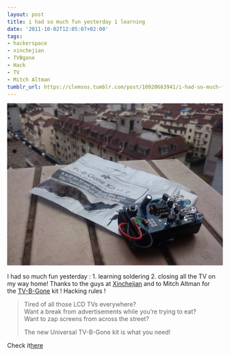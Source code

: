```yaml
---
layout: post
title: i had so much fun yesterday 1 learning
date: '2011-10-02T12:05:07+02:00'
tags:
- hackerspace
- xinchejian
- TVBgone
- Hack
- TV
- Mitch Altman
tumblr_url: https://clemsos.tumblr.com/post/10920663941/i-had-so-much-fun-yesterday-1-learning
---
```

 ![](/img/tumblr/tumblr_lsf7ckMrXI1qz8xe5o1_1280.jpg)  

I had so much fun&nbsp;yesterday : 1. learning soldering 2.&nbsp;closing all the TV on my way home! Thanks to the guys at [Xinchejian](http://xinchejian.com) and to Mitch Altman for the&nbsp;[TV-B-Gone](http://www.ladyada.net/make/tvbgone/)&nbsp;kit ! Hacking rules !

> Tired of all those LCD TVs everywhere?&nbsp;  
> Want a break from advertisements while you’re trying to eat?&nbsp;  
> Want to zap screens from across the street?
> 
> The new Universal TV-B-Gone kit is what you need!

Check it[here](http://www.tvbgone.com/cfe_tvbg_main.php)&nbsp;

